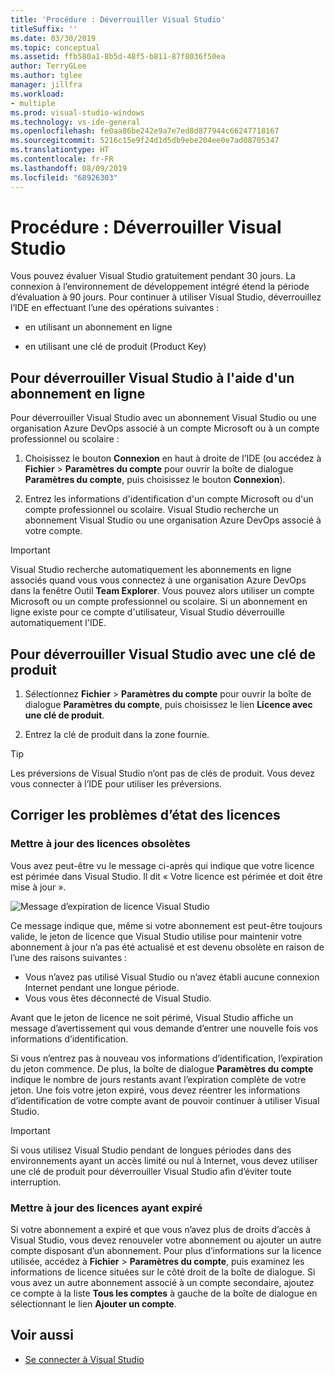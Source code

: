 ```yaml
---
title: 'Procédure : Déverrouiller Visual Studio'
titleSuffix: ''
ms.date: 03/30/2019
ms.topic: conceptual
ms.assetid: ffb580a1-8b5d-48f5-b811-87f8036f50ea
author: TerryGLee
ms.author: tglee
manager: jillfra
ms.workload:
- multiple
ms.prod: visual-studio-windows
ms.technology: vs-ide-general
ms.openlocfilehash: fe0aa86be242e9a7e7ed8d877944c66247718167
ms.sourcegitcommit: 5216c15e9f24d1d5db9ebe204ee0e7ad08705347
ms.translationtype: HT
ms.contentlocale: fr-FR
ms.lasthandoff: 08/09/2019
ms.locfileid: "68926303"
---
```

# <a name="how-to-unlock-visual-studio"></a>Procédure : Déverrouiller Visual Studio

Vous pouvez évaluer Visual Studio gratuitement pendant 30 jours. La connexion à l’environnement de développement intégré étend la période d’évaluation à 90 jours. Pour continuer à utiliser Visual Studio, déverrouillez l’IDE en effectuant l’une des opérations suivantes :

- en utilisant un abonnement en ligne

- en utilisant une clé de produit (Product Key)

## <a name="to-unlock-visual-studio-using-an-online-subscription"></a>Pour déverrouiller Visual Studio à l'aide d'un abonnement en ligne

Pour déverrouiller Visual Studio avec un abonnement Visual Studio ou une organisation Azure DevOps associé à un compte Microsoft ou à un compte professionnel ou scolaire :

1. Choisissez le bouton **Connexion** en haut à droite de l’IDE (ou accédez à **Fichier** > **Paramètres du compte** pour ouvrir la boîte de dialogue **Paramètres du compte**, puis choisissez le bouton **Connexion**).

1. Entrez les informations d'identification d'un compte Microsoft ou d'un compte professionnel ou scolaire. Visual Studio recherche un abonnement Visual Studio ou une organisation Azure DevOps associé à votre compte.

> [!IMPORTANT]
> Visual Studio recherche automatiquement les abonnements en ligne associés quand vous vous connectez à une organisation Azure DevOps dans la fenêtre Outil **Team Explorer**. Vous pouvez alors utiliser un compte Microsoft ou un compte professionnel ou scolaire. Si un abonnement en ligne existe pour ce compte d'utilisateur, Visual Studio déverrouille automatiquement l'IDE.

## <a name="to-unlock-visual-studio-with-a-product-key"></a>Pour déverrouiller Visual Studio avec une clé de produit

1. Sélectionnez **Fichier** > **Paramètres du compte** pour ouvrir la boîte de dialogue **Paramètres du compte**, puis choisissez le lien **Licence avec une clé de produit**.

1. Entrez la clé de produit dans la zone fournie.

> [!TIP]
> Les préversions de Visual Studio n’ont pas de clés de produit. Vous devez vous connecter à l’IDE pour utiliser les préversions.

## <a name="address-license-problem-states"></a>Corriger les problèmes d’état des licences

### <a name="update-stale-licenses"></a>Mettre à jour des licences obsolètes

Vous avez peut-être vu le message ci-après qui indique que votre licence est périmée dans Visual Studio. Il dit « Votre licence est périmée et doit être mise à jour ».

![Message d’expiration de licence Visual Studio](../ide/media/vs2017_stale-license.png)

Ce message indique que, même si votre abonnement est peut-être toujours valide, le jeton de licence que Visual Studio utilise pour maintenir votre abonnement à jour n’a pas été actualisé et est devenu obsolète en raison de l’une des raisons suivantes :

- Vous n’avez pas utilisé Visual Studio ou n’avez établi aucune connexion Internet pendant une longue période.
- Vous vous êtes déconnecté de Visual Studio.

Avant que le jeton de licence ne soit périmé, Visual Studio affiche un message d’avertissement qui vous demande d’entrer une nouvelle fois vos informations d’identification.

Si vous n’entrez pas à nouveau vos informations d’identification, l’expiration du jeton commence. De plus, la boîte de dialogue **Paramètres du compte** indique le nombre de jours restants avant l’expiration complète de votre jeton. Une fois votre jeton expiré, vous devez réentrer les informations d’identification de votre compte avant de pouvoir continuer à utiliser Visual Studio.

> [!Important]
> Si vous utilisez Visual Studio pendant de longues périodes dans des environnements ayant un accès limité ou nul à Internet, vous devez utiliser une clé de produit pour déverrouiller Visual Studio afin d’éviter toute interruption.

### <a name="update-expired-licenses"></a>Mettre à jour des licences ayant expiré

Si votre abonnement a expiré et que vous n’avez plus de droits d’accès à Visual Studio, vous devez renouveler votre abonnement ou ajouter un autre compte disposant d’un abonnement. Pour plus d’informations sur la licence utilisée, accédez à **Fichier** > **Paramètres du compte**, puis examinez les informations de licence situées sur le côté droit de la boîte de dialogue. Si vous avez un autre abonnement associé à un compte secondaire, ajoutez ce compte à la liste **Tous les comptes** à gauche de la boîte de dialogue en sélectionnant le lien **Ajouter un compte**.

## <a name="see-also"></a>Voir aussi

* [Se connecter à Visual Studio](../ide/signing-in-to-visual-studio.md)
